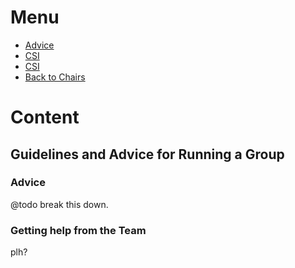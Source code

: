# Menu
* [Advice](#advice)
* [CSI](#csi)
* [CSI](#csi)
* [Back to Chairs](../index.md#)

# Content
## Guidelines and Advice for Running a Group

### Advice
@todo break this down.

### Getting help from the Team
plh?

